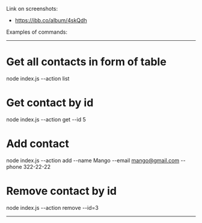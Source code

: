 Link on screenshots:

- https://ibb.co/album/4skQdh

Examples of commands:

---

# Get all contacts in form of table

node index.js --action list

# Get contact by id

node index.js --action get --id 5

# Add contact

node index.js --action add --name Mango --email mango@gmail.com --phone 322-22-22

# Remove contact by id

node index.js --action remove --id=3

---
